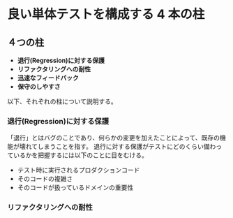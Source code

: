 # 良い単体テストを構成する 4 本の柱

## ４つの柱

- **退行(Regression)に対する保護**
- **リファクタリングへの耐性**
- **迅速なフィードバック**
- **保守のしやすさ**

以下、それぞれの柱について説明する。

### 退行(Regression)に対する保護

「退行」とはバグのことであり、何らかの変更を加えたことによって、既存の機能が壊れてしまうことを指す。
退行に対する保護がテストにどのくらい備わっているかを把握するには以下のことに目をむける。

- テスト時に実行されるプロダクションコード
- そのコードの複雑さ
- そのコードが扱っているドメインの重要性

### リファクタリングへの耐性

